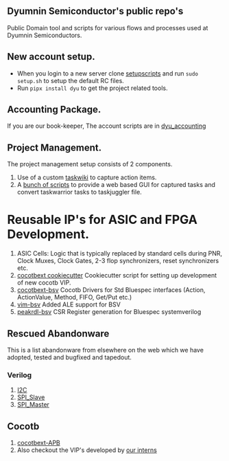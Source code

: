 ## Dyumnin Semiconductor's public repo's
Public Domain tool and scripts for various flows and processes used at Dyumnin Semiconductors.
## New account setup.
* When you login to a new server clone [setupscripts](https://github.com/dyumnin/setupscripts) and run `sudo setup.sh` to setup the default RC files.
* Run `pipx install dyu` to get the project related tools.
## Accounting Package.
If you are our book-keeper, The account scripts are in [dyu_accounting](https://github.com/dyumnin/dyu_accounting)
## Project Management.
The project management setup consists of 2 components.
1. Use of a custom [taskwiki](https://github.com/jahagirdar/taskwiki) to capture action items.
2. A [bunch of scripts](https://github.com/jahagirdar/tw-pm) to provide a web based GUI for captured tasks and convert taskwarrior tasks to taskjuggler file.

# Reusable IP's for ASIC and FPGA Development.
1. ASIC Cells: Logic that is typically replaced by standard cells during PNR, Clock Muxes, Clock Gates, 2-3 flop synchronizers, reset synchronizers etc.
2. [cocotbext cookiecutter](https://github.com/dyumnin/cookiecutter-cocotbext) Cookiecutter script for setting up development of new cocotb VIP.
3. [cocotbext-bsv](https://github.com/jahagirdar/cocotbext-bsv) Cocotb Drivers for Std Bluespec interfaces (Action, ActionValue, Method, FIFO, Get/Put etc.)
4. [vim-bsv](https://github.com/jahagirdar/vim-bsv) Added ALE support for BSV
5. [peakrdl-bsv](https://github.com/jahagirdar/peakrdl-bsv) CSR Register generation for Bluespec systemverilog
## Rescued Abandonware
This is a list abandonware from elsewhere on the web which we have adopted, tested and bugfixed and tapedout.
### Verilog
1. [I2C](https://github.com/dyumnin/verilog-i2c)
2. [SPI_Slave](https://github.com/jahagirdar/axi_spi_slave)
3. [SPI_Master](https://github.com/dyumnin/axi_spi_master)
## Cocotb 
1. [cocotbext-APB](https://github.com/jahagirdar/cocotbext-apb)
2. Also checkout the VIP's developed by [our interns](https://github.com/Dyumnin-Interns)
